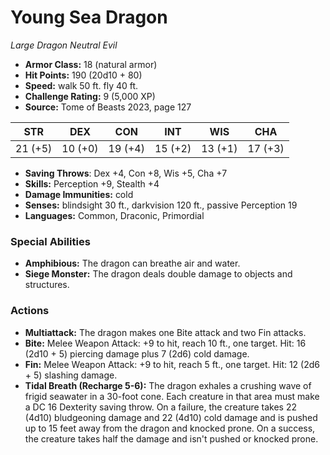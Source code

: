 # Young Sea Dragon

*Large* *Dragon* *Neutral Evil*

- **Armor Class:** 18 (natural armor)
- **Hit Points:** 190 (20d10 + 80)
- **Speed:** walk 50 ft. fly 40 ft.
- **Challenge Rating:** 9 (5,000 XP)
- **Source:** Tome of Beasts 2023, page 127

| STR | DEX | CON | INT | WIS | CHA |
| --- | --- | --- | --- | --- | --- |
| 21 (+5) | 10 (+0) | 19 (+4) | 15 (+2) | 13 (+1) | 17 (+3) |

- **Saving Throws**: Dex +4, Con +8, Wis +5, Cha +7
- **Skills:** Perception +9, Stealth +4
- **Damage Immunities:** cold
- **Senses:** blindsight 30 ft., darkvision 120 ft., passive Perception 19
- **Languages:** Common, Draconic, Primordial

### Special Abilities

- **Amphibious:** The dragon can breathe air and water.
- **Siege Monster:** The dragon deals double damage to objects and structures.

### Actions

- **Multiattack:** The dragon makes one Bite attack and two Fin attacks.
- **Bite:** Melee Weapon Attack: +9 to hit, reach 10 ft., one target. Hit: 16 (2d10 + 5) piercing damage plus 7 (2d6) cold damage.
- **Fin:** Melee Weapon Attack: +9 to hit, reach 5 ft., one target. Hit: 12 (2d6 + 5) slashing damage.
- **Tidal Breath (Recharge 5-6):** The dragon exhales a crushing wave of frigid seawater in a 30-foot cone. Each creature in that area must make a DC 16 Dexterity saving throw. On a failure, the creature takes 22 (4d10) bludgeoning damage and 22 (4d10) cold damage and is pushed up to 15 feet away from the dragon and knocked prone. On a success, the creature takes half the damage and isn't pushed or knocked prone.
